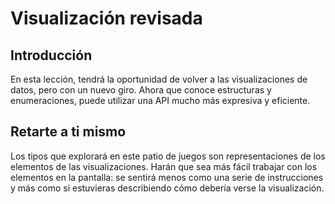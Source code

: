 # Visualización revisada
## Introducción
En esta lección, tendrá la oportunidad de volver a las visualizaciones de datos, pero con un nuevo giro. Ahora que conoce estructuras y enumeraciones, puede utilizar una API mucho más expresiva y eficiente.
## Retarte a ti mismo
Los tipos que explorará en este patio de juegos son representaciones de los elementos de las visualizaciones. Harán que sea más fácil trabajar con los elementos en la pantalla: se sentirá menos como una serie de instrucciones y más como si estuvieras describiendo cómo debería verse la visualización.
